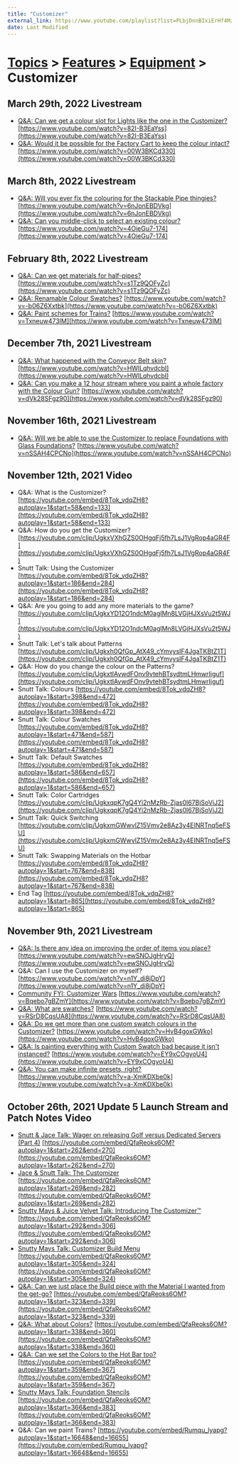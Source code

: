 ```yaml
---
title: "Customizer"
external_link: https://www.youtube.com/playlist?list=PLbjDnnBIxiErHf4MzxQldu5ULKXwa8BhQ
date: Last Modified
---
```

# [Topics](../../../topics.md) > [Features](../../../topics/features.md) > [Equipment](../../../topics/features/equipment.md) > Customizer

## March 29th, 2022 Livestream
* [Q&A: Can we get a colour slot for Lights like the one in the Customizer?](../../../transcriptions/yt-82I-B3EaYss.md) [https://www.youtube.com/watch?v=82I-B3EaYss](https://www.youtube.com/watch?v=82I-B3EaYss)
* [Q&A: Would it be possible for the Factory Cart to keep the colour intact?](../../../transcriptions/yt-00W3BKCd330.md) [https://www.youtube.com/watch?v=00W3BKCd330](https://www.youtube.com/watch?v=00W3BKCd330)

## March 8th, 2022 Livestream
* [Q&A: Will you ever fix the colouring for the Stackable Pipe thingies?](../../../transcriptions/yt-6nJonEBDVkg.md) [https://www.youtube.com/watch?v=6nJonEBDVkg](https://www.youtube.com/watch?v=6nJonEBDVkg)
* [Q&A: Can you middle-click to select an existing colour?](../../../transcriptions/yt-4OieGu7-174.md) [https://www.youtube.com/watch?v=4OieGu7-174](https://www.youtube.com/watch?v=4OieGu7-174)

## February 8th, 2022 Livestream
* [Q&A: Can we get materials for half-pipes?](../../../transcriptions/yt-s1Tz9QOFyZc.md) [https://www.youtube.com/watch?v=s1Tz9QOFyZc](https://www.youtube.com/watch?v=s1Tz9QOFyZc)
* [Q&A: Renamable Colour Swatches?](../../../transcriptions/yt--b06Z6Xxtbk.md) [https://www.youtube.com/watch?v=-b06Z6Xxtbk](https://www.youtube.com/watch?v=-b06Z6Xxtbk)
* [Q&A: Paint schemes for Trains?](../../../transcriptions/yt-Txneuw473IM.md) [https://www.youtube.com/watch?v=Txneuw473IM](https://www.youtube.com/watch?v=Txneuw473IM)

## December 7th, 2021 Livestream
* [Q&A: What happened with the Conveyor Belt skin?](../../../transcriptions/yt-HWlLqhvdcbI.md) [https://www.youtube.com/watch?v=HWlLqhvdcbI](https://www.youtube.com/watch?v=HWlLqhvdcbI)
* [Q&A: Can you make a 12 hour stream where you paint a whole factory with the Colour Gun?](../../../transcriptions/yt-dVk28SFgz90.md) [https://www.youtube.com/watch?v=dVk28SFgz90](https://www.youtube.com/watch?v=dVk28SFgz90)

## November 16th, 2021 Livestream
* [Q&A: Will we be able to use the Customizer to replace Foundations with Glass Foundations?](../../../transcriptions/yt-nSSAH4CPCNo.md) [https://www.youtube.com/watch?v=nSSAH4CPCNo](https://www.youtube.com/watch?v=nSSAH4CPCNo)

## November 12th, 2021 Video
* Q&A: What is the Customizer? [https://youtube.com/embed/8Tok_vdqZH8?autoplay=1&start=58&end=133](https://youtube.com/embed/8Tok_vdqZH8?autoplay=1&start=58&end=133)
* Q&A: How do you get the Customizer? [https://youtube.com/clip/UgkxVXhGZS0OHgqFj5fh7LsJ1VgRop4aGR4F](https://youtube.com/clip/UgkxVXhGZS0OHgqFj5fh7LsJ1VgRop4aGR4F)
* Snutt Talk: Using the Customizer [https://youtube.com/embed/8Tok_vdqZH8?autoplay=1&start=186&end=284](https://youtube.com/embed/8Tok_vdqZH8?autoplay=1&start=186&end=284)
* Q&A: Are you going to add any more materials to the game? [https://youtube.com/clip/UgkxYD12O1ndcM0aglMn8LVGjHJXsVu2t5WJ](https://youtube.com/clip/UgkxYD12O1ndcM0aglMn8LVGjHJXsVu2t5WJ)
* Snutt Talk: Let's talk about Patterns [https://youtube.com/clip/Ugkxh0QfGp_AtX49_cYmvysIF4JgaTKBtZ1T](https://youtube.com/clip/Ugkxh0QfGp_AtX49_cYmvysIF4JgaTKBtZ1T)
* Q&A: How do you change the colour on the Patterns? [https://youtube.com/clip/UgkxtIAvwdFOnv9vtehBTsydtmLHmwrIjguf](https://youtube.com/clip/UgkxtIAvwdFOnv9vtehBTsydtmLHmwrIjguf)
* Snutt Talk: Colours [https://youtube.com/embed/8Tok_vdqZH8?autoplay=1&start=398&end=472](https://youtube.com/embed/8Tok_vdqZH8?autoplay=1&start=398&end=472)
* Snutt Talk: Colour Swatches [https://youtube.com/embed/8Tok_vdqZH8?autoplay=1&start=471&end=587](https://youtube.com/embed/8Tok_vdqZH8?autoplay=1&start=471&end=587)
* Snutt Talk: Default Swatches [https://youtube.com/embed/8Tok_vdqZH8?autoplay=1&start=586&end=657](https://youtube.com/embed/8Tok_vdqZH8?autoplay=1&start=586&end=657)
* Snutt Talk: Color Cartridges [https://youtube.com/clip/UgkxqpK7gQ4Yi2nMzRb-Zjas0l67BjSoViJ2](https://youtube.com/clip/UgkxqpK7gQ4Yi2nMzRb-Zjas0l67BjSoViJ2)
* Snutt Talk: Quick Switching [https://youtube.com/clip/UgkxmGWwvlZ15Vmv2e8Az3y4EINRTnq5eFSU](https://youtube.com/clip/UgkxmGWwvlZ15Vmv2e8Az3y4EINRTnq5eFSU)
* Snutt Talk: Swapping Materials on the Hotbar [https://youtube.com/embed/8Tok_vdqZH8?autoplay=1&start=767&end=838](https://youtube.com/embed/8Tok_vdqZH8?autoplay=1&start=767&end=838)
* End Tag [https://youtube.com/embed/8Tok_vdqZH8?autoplay=1&start=865](https://youtube.com/embed/8Tok_vdqZH8?autoplay=1&start=865)

## November 9th, 2021 Livestream
* [Q&A: Is there any idea on improving the order of items you place?](../../../transcriptions/yt-ewSNOJgHryQ.md) [https://www.youtube.com/watch?v=ewSNOJgHryQ](https://www.youtube.com/watch?v=ewSNOJgHryQ)
* Q&A: Can I use the Customizer on myself? [https://www.youtube.com/watch?v=n1Y_di8jDpY](https://www.youtube.com/watch?v=n1Y_di8jDpY)
* [Community FYI: Customizer Wars](../../../transcriptions/yt-Bqebo7gBZmY.md) [https://www.youtube.com/watch?v=Bqebo7gBZmY](https://www.youtube.com/watch?v=Bqebo7gBZmY)
* [Q&A: What are swatches?](../../../transcriptions/yt-RSrD8CqsUA8.md) [https://www.youtube.com/watch?v=RSrD8CqsUA8](https://www.youtube.com/watch?v=RSrD8CqsUA8)
* [Q&A: Do we get more than one custom swatch colours in the Customizer?](../../../transcriptions/yt-HvB4goxGWko.md) [https://www.youtube.com/watch?v=HvB4goxGWko](https://www.youtube.com/watch?v=HvB4goxGWko)
* [Q&A: Is painting everything with Custom Swatch bad because it isn't instanced?](../../../transcriptions/yt-EY9xCOgyoU4.md) [https://www.youtube.com/watch?v=EY9xCOgyoU4](https://www.youtube.com/watch?v=EY9xCOgyoU4)
* [Q&A: You can make infinite presets, right?](../../../transcriptions/yt-a-XmKDXbe0k.md) [https://www.youtube.com/watch?v=a-XmKDXbe0k](https://www.youtube.com/watch?v=a-XmKDXbe0k)

## October 26th, 2021 Update 5 Launch Stream and Patch Notes Video
* [Snutt & Jace Talk: Wager on releasing Golf versus Dedicated Servers (Part 4)](../../../transcriptions/yt-QfaReoks6OM,262.7916666666667,269.8333333333333.md) [https://youtube.com/embed/QfaReoks6OM?autoplay=1&start=262&end=270](https://youtube.com/embed/QfaReoks6OM?autoplay=1&start=262&end=270)
* [Jace & Snutt Talk: The Customizer](../../../transcriptions/yt-QfaReoks6OM,269.875,281.4166666666667.md) [https://youtube.com/embed/QfaReoks6OM?autoplay=1&start=269&end=282](https://youtube.com/embed/QfaReoks6OM?autoplay=1&start=269&end=282)
* [Snutty Mays & Juice Velvet Talk: Introducing The Customizer™](../../../transcriptions/yt-QfaReoks6OM,292.875,305.7916666666667.md) [https://youtube.com/embed/QfaReoks6OM?autoplay=1&start=292&end=306](https://youtube.com/embed/QfaReoks6OM?autoplay=1&start=292&end=306)
* [Snutty Mays Talk: Customizer Build Menu](../../../transcriptions/yt-QfaReoks6OM,305.8333333333333,323.1666666666667.md) [https://youtube.com/embed/QfaReoks6OM?autoplay=1&start=305&end=324](https://youtube.com/embed/QfaReoks6OM?autoplay=1&start=305&end=324)
* [Q&A: Can we just place the Build piece with the Material I wanted from the get-go?](../../../transcriptions/yt-QfaReoks6OM,323.2083333333333,338.780872.md) [https://youtube.com/embed/QfaReoks6OM?autoplay=1&start=323&end=339](https://youtube.com/embed/QfaReoks6OM?autoplay=1&start=323&end=339)
* [Q&A: What about Colors?](../../../transcriptions/yt-QfaReoks6OM,338.8333333333333,359.555311.md) [https://youtube.com/embed/QfaReoks6OM?autoplay=1&start=338&end=360](https://youtube.com/embed/QfaReoks6OM?autoplay=1&start=338&end=360)
* [Q&A: Can we set the Colors to the Hot Bar too?](../../../transcriptions/yt-QfaReoks6OM,359.5833333333333,366.5.md) [https://youtube.com/embed/QfaReoks6OM?autoplay=1&start=359&end=367](https://youtube.com/embed/QfaReoks6OM?autoplay=1&start=359&end=367)
* [Snutty Mays Talk: Foundation Stencils](../../../transcriptions/yt-QfaReoks6OM,366.5416666666667,382.7083333333333.md) [https://youtube.com/embed/QfaReoks6OM?autoplay=1&start=366&end=383](https://youtube.com/embed/QfaReoks6OM?autoplay=1&start=366&end=383)
* Q&A: Can we paint Trains? [https://youtube.com/embed/Rumqu_lyapg?autoplay=1&start=16648&end=16655](https://youtube.com/embed/Rumqu_lyapg?autoplay=1&start=16648&end=16655)
